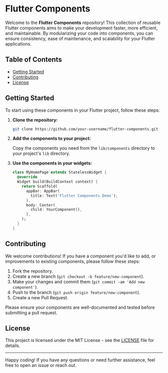 # Flutter Components

Welcome to the **Flutter Components** repository! This collection of reusable Flutter components aims to make your development faster, more efficient, and maintainable. By modularizing your code into components, you can ensure consistency, ease of maintenance, and scalability for your Flutter applications.

## Table of Contents

- [Getting Started](#getting-started)
- [Contributing](#contributing)
- [License](#license)

## Getting Started

To start using these components in your Flutter project, follow these steps:

1. **Clone the repository:**

   ```bash
   git clone https://github.com/your-username/flutter-components.git
   ```

2. **Add the components to your project:**

   Copy the components you need from the `lib/components` directory to your project's `lib` directory.


3. **Use the components in your widgets:**

   ```dart
   class MyHomePage extends StatelessWidget {
     @override
     Widget build(BuildContext context) {
       return Scaffold(
         appBar: AppBar(
           title: Text('Flutter Components Demo'),
         ),
         body: Center(
           child: YourComponent(),
         ),
       );
     }
   }
   ```


## Contributing

We welcome contributions! If you have a component you'd like to add, or improvements to existing components, please follow these steps:

1. Fork the repository.
2. Create a new branch (`git checkout -b feature/new-component`).
3. Make your changes and commit them (`git commit -am 'Add new component'`).
4. Push to the branch (`git push origin feature/new-component`).
5. Create a new Pull Request.

Please ensure your components are well-documented and tested before submitting a pull request.

## License

This project is licensed under the MIT License - see the [LICENSE](LICENSE) file for details.

---

Happy coding! If you have any questions or need further assistance, feel free to open an issue or reach out.
